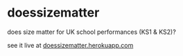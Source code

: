 doessizematter
==============

does size matter for UK school performances (KS1 &amp; KS2)? 

see it live at [doessizematter.herokuapp.com](http://doessizematter.herokuapp.com)
